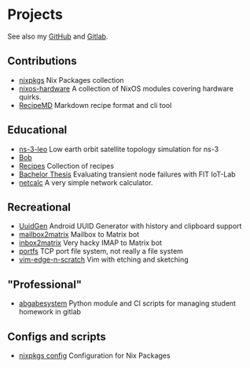 # Projects

See also my [GitHub](https://github.com/dadada) and [Gitlab](https://gitlab.com/dadada_).

## Contributions

- [nixpkgs](https://github.com/NixOS/nixpkgs)
  Nix Packages collection 
- [nixos-hardware](https://github.com/NixOS/nixos-hardware)
  A collection of NixOS modules covering hardware quirks. 
- [RecipeMD](https://github.com/tstehr/RecipeMD)
  Markdown recipe format and cli tool

## Educational

- [ns-3-leo](https://gitlab.ibr.cs.tu-bs.de/tschuber/ns-3-leo)
  Low earth orbit satellite topology simulation for ns-3
- [Bob](https://github.com/dadada/Bob)
- [Recipes](https://github.com/dadada/recipes)
  Collection of recipes
- [Bachelor Thesis](https://github.com/dadada/bachelor-thesis)
  Evaluating transient node failures with FIT IoT-Lab
- [netcalc](https://github.com/dadada/netcalc)
  A very simple network calculator. 

## Recreational

- [UuidGen](https://gitlab.com/dadada_/uuidgen)
  Android UUID Generator with history and clipboard support
- [mailbox2matrix](https://github.com/dadada/mailbox2matrix)
  Mailbox to Matrix bot
- [inbox2matrix](https://github.com/dadada/inbox2matrix)
  Very hacky IMAP to Matrix bot
- [portfs](https://github.com/dadada/portfs)
  TCP port file system, not really a file system
- [vim-edge-n-scratch](https://github.com/dadada/vim-edge-n-scratch)
  Vim with etching and sketching

## "Professional"

- [abgabesystem](https://github.com/dadada/abgabesystem)
  Python module and CI scripts for managing student homework in gitlab 

## Configs and scripts

- [nixpkgs config](https://github.com/dadada/nix-config)
  Configuration for Nix Packages
